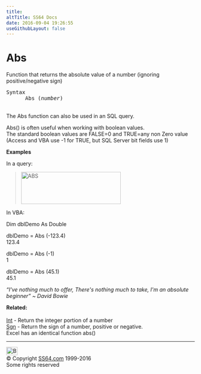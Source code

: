 ```yaml
---
title:
altTitle: SS64 Docs
date: 2016-09-04 19:26:55
useGithubLayout: false
---
```

<!-- #BeginLibraryItem "/Library/head_access.lbi" --><!-- #EndLibraryItem --><h1>Abs</h1>
<p>Function that returns the  absolute value of a number (ignoring positive/negative sign)</p>
<pre>Syntax
      Abs (<i>number</i>)</pre>
<p><br>
The Abs function can also be used in an SQL query.</p>
<p>Abs() is often useful when working with boolean values. <br>
The standard boolean values are FALSE=0 and TRUE=any non Zero value<br>
(Access and VBA use -1 for TRUE, but SQL Server bit fields use 1)</p>
<p><b>Examples</b></p>
<p>In a query:</p>
<blockquote>
<p><img src="abs.png" width="266" height="86" alt="ABS"></p>
</blockquote>
<p>In VBA:</p>
<p class="code">Dim dblDemo As Double</p>
<p class="code"> dblDemo = Abs (-123.4)<br>
123.4</p>
<p class="code">dblDemo = Abs (-1)<br>
1</p>
<p class="code">dblDemo = Abs (45.1)<br> 
45.1
</p>
<p class="quote"><i>“I've nothing much to offer, There's nothing much to take, I'm an absolute beginner” ~ David Bowie</i></p>
<p><b>Related:</b><br>
<br>
<a href="int.html">Int</a> - Return the integer portion of a number<br>
<a href="sgn.html">Sgn</a> - Return the sign of a number, positive or negative.<br>
Excel has an identical function <span class="code">abs()</span> </p><!-- #BeginLibraryItem "/Library/foot_access.lbi" --><p>
<!-- access -->

<hr>
<div id="bl" class="footer"><a href="abs.html#"><img src="../images/top.png" width="30" height="22" alt="Back to the Top"></a></div>
<div id="br" class="footer, tagline">© Copyright <a href="../index.html">SS64.com</a> 1999-2016<br>
Some rights reserved</div><!-- #EndLibraryItem -->

